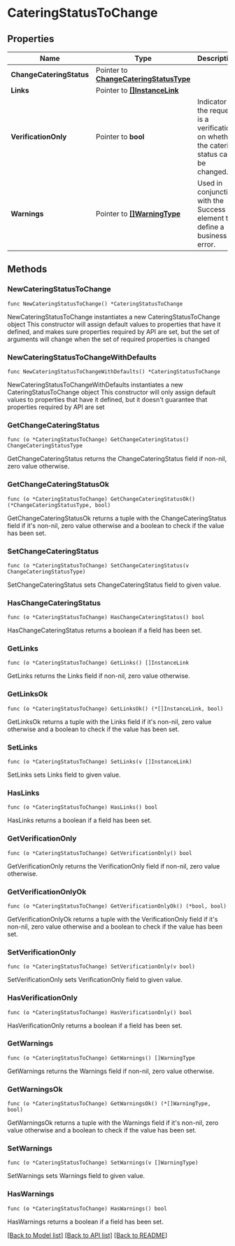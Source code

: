 # CateringStatusToChange

## Properties

Name | Type | Description | Notes
------------ | ------------- | ------------- | -------------
**ChangeCateringStatus** | Pointer to [**ChangeCateringStatusType**](ChangeCateringStatusType.md) |  | [optional] 
**Links** | Pointer to [**[]InstanceLink**](InstanceLink.md) |  | [optional] 
**VerificationOnly** | Pointer to **bool** | Indicator if the request is a verification on whether the catering status can be changed. | [optional] 
**Warnings** | Pointer to [**[]WarningType**](WarningType.md) | Used in conjunction with the Success element to define a business error. | [optional] 

## Methods

### NewCateringStatusToChange

`func NewCateringStatusToChange() *CateringStatusToChange`

NewCateringStatusToChange instantiates a new CateringStatusToChange object
This constructor will assign default values to properties that have it defined,
and makes sure properties required by API are set, but the set of arguments
will change when the set of required properties is changed

### NewCateringStatusToChangeWithDefaults

`func NewCateringStatusToChangeWithDefaults() *CateringStatusToChange`

NewCateringStatusToChangeWithDefaults instantiates a new CateringStatusToChange object
This constructor will only assign default values to properties that have it defined,
but it doesn't guarantee that properties required by API are set

### GetChangeCateringStatus

`func (o *CateringStatusToChange) GetChangeCateringStatus() ChangeCateringStatusType`

GetChangeCateringStatus returns the ChangeCateringStatus field if non-nil, zero value otherwise.

### GetChangeCateringStatusOk

`func (o *CateringStatusToChange) GetChangeCateringStatusOk() (*ChangeCateringStatusType, bool)`

GetChangeCateringStatusOk returns a tuple with the ChangeCateringStatus field if it's non-nil, zero value otherwise
and a boolean to check if the value has been set.

### SetChangeCateringStatus

`func (o *CateringStatusToChange) SetChangeCateringStatus(v ChangeCateringStatusType)`

SetChangeCateringStatus sets ChangeCateringStatus field to given value.

### HasChangeCateringStatus

`func (o *CateringStatusToChange) HasChangeCateringStatus() bool`

HasChangeCateringStatus returns a boolean if a field has been set.

### GetLinks

`func (o *CateringStatusToChange) GetLinks() []InstanceLink`

GetLinks returns the Links field if non-nil, zero value otherwise.

### GetLinksOk

`func (o *CateringStatusToChange) GetLinksOk() (*[]InstanceLink, bool)`

GetLinksOk returns a tuple with the Links field if it's non-nil, zero value otherwise
and a boolean to check if the value has been set.

### SetLinks

`func (o *CateringStatusToChange) SetLinks(v []InstanceLink)`

SetLinks sets Links field to given value.

### HasLinks

`func (o *CateringStatusToChange) HasLinks() bool`

HasLinks returns a boolean if a field has been set.

### GetVerificationOnly

`func (o *CateringStatusToChange) GetVerificationOnly() bool`

GetVerificationOnly returns the VerificationOnly field if non-nil, zero value otherwise.

### GetVerificationOnlyOk

`func (o *CateringStatusToChange) GetVerificationOnlyOk() (*bool, bool)`

GetVerificationOnlyOk returns a tuple with the VerificationOnly field if it's non-nil, zero value otherwise
and a boolean to check if the value has been set.

### SetVerificationOnly

`func (o *CateringStatusToChange) SetVerificationOnly(v bool)`

SetVerificationOnly sets VerificationOnly field to given value.

### HasVerificationOnly

`func (o *CateringStatusToChange) HasVerificationOnly() bool`

HasVerificationOnly returns a boolean if a field has been set.

### GetWarnings

`func (o *CateringStatusToChange) GetWarnings() []WarningType`

GetWarnings returns the Warnings field if non-nil, zero value otherwise.

### GetWarningsOk

`func (o *CateringStatusToChange) GetWarningsOk() (*[]WarningType, bool)`

GetWarningsOk returns a tuple with the Warnings field if it's non-nil, zero value otherwise
and a boolean to check if the value has been set.

### SetWarnings

`func (o *CateringStatusToChange) SetWarnings(v []WarningType)`

SetWarnings sets Warnings field to given value.

### HasWarnings

`func (o *CateringStatusToChange) HasWarnings() bool`

HasWarnings returns a boolean if a field has been set.


[[Back to Model list]](../README.md#documentation-for-models) [[Back to API list]](../README.md#documentation-for-api-endpoints) [[Back to README]](../README.md)


